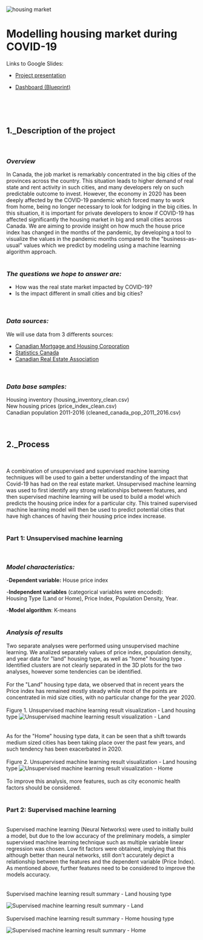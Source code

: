 ![housing market](https://github.com/lskerrett/Covid-and-Real-Estate-Canada/blob/master/Resources/housing%20market.jpg)


# **Modelling housing market during COVID-19**

Links to Google Slides:

- [Project presentation](https://docs.google.com/presentation/d/1XloGJetDxiyN7Yh3OSNy-hipRLcIVP5_HimekSp4Ru0/edit?usp=sharing)

- [Dashboard (Blueprint)](https://docs.google.com/presentation/d/1xjqhkGYUn4ZUA-6dhtKq79eNqyQp06-95V_FGOHLePA/edit?usp=sharing)
<br>
<br>
<br>

## **1._Description of the project** <br>
<br>

### *Overview*<br>
In Canada, the job market is remarkably concentrated in the big cities of the provinces across the country. This situation leads to higher demand of real state and rent activity in such cities, and many developers rely on such predictable outcome to invest. However, the economy in 2020 has been deeply affected by the COVID-19 pandemic which forced many to work from home, being no longer necessary to look for lodging in the big cities. In this situation, it is important for private developers to know if COVID-19 has affected significantly the housing market in big and small cities across Canada. We are aiming to provide insight on how much the house price index has changed in the months of the pandemic, by developing a tool to visualize the values in the pandemic months compared to the "business-as-usual" values which we predict by modeling using a machine learning algorithm approach.
<br>
<br>
### *The questions we hope to answer are: <br>*

- How was the real state market impacted by COVID-19?
- Is the impact different in small cities and big cities?
<br>

### *Data sources: <br>*

We will use data from 3 differents sources: <br>

- [Canadian Mortgage and Housing Corporation](https://www.cmhc-schl.gc.ca/en/data-and-research) <br>
- [Statistics Canada](https://www150.statcan.gc.ca/n1/en/type/data?subject_levels=46) <br>
- [Canadian Real Estate Association](https://creastats.crea.ca/en-CA/) <br>
<br>

### *Data base samples:*
Housing inventory (housing_inventory_clean.csv) <br>
New housing prices (price_index_clean.csv) <br>
Canadian population 2011-2016 (cleaned_canada_pop_2011_2016.csv)
<br>
<br>
<br>
## **2._Process**<br>
<br>

A combination of unsupervised and supervised machine learning techniques will be used to gain a better understanding of the impact that Covid-19 has had on the real estate market. Unsupervised machine learning was used to first identify any strong relationships between features, and then supervised machine learning will be used to build a model which predicts the housing price index for a particular city. This trained supervised machine learning model will then be used to predict potential cities that have high chances of having their housing price index increase. <br>
<br>
### **Part 1: Unsupervised machine learning**
<br>

### *Model characteristics:*

-**Dependent variable:** House price index <br>

-**Independent variables** (categorical variables were encoded): <br>
Housing Type (Land or Home), Price Index, Population Density, Year.<br>

-**Model algorithm**: K-means <br>
<br>
### *Analysis of results*

Two separate analyses were performed using unsupervised machine learning. We analized separately values of price index, population density, and year data for "land" housing type, as well as "home" housing type . Identified clusters are not clearly separated in the 3D plots for the two analyses, however some tendencies can be identified.<br>
<br>
For the "Land" housing type data, we observed that in recent years the Price index has remained mostly steady while most of the points are concentrated in mid size cities, with no particular change for the year 2020.
<br>
<br>
Figure 1. Unsupervised machine learning result visualization - Land housing type
![Unsupervised machine learning result visualization - Land](/Resources/Unsupervised_ML_plot_land.PNG)
<br>
<br>
<br>As for the "Home" housing type data, it can be seen that a shift towards medium sized cities has been taking place over the past few years, and such tendency has been exacerbated in 2020.<br>
<br>
Figure 2. Unsupervised machine learning result visualization - Land housing type
![Unsupervised machine learning result visualization - Home](/Resources/Unsupervised_ML_plot_housing.PNG)
<br>
<br>
To improve this analysis, more features, such as city economic health factors should be considered.<br>
<br>
### **Part 2: Supervised machine learning**
<br>
Supervised machine learning (Neural Networks) were used to initially build a model, but due to the low accuracy of the preliminary models, a simpler supervised machine learning technique such as multiple variable linear regression was chosen. Low fit factors were obtained, implying that this although better than neural networks, still don't accurately depict a relationship between the features and the dependent variable (Price Index). As mentioned above, further features need to be considered to improve the models accuracy.<br>
<br>
<br>Supervised machine learning result summary - Land housing type

![Supervised machine learning result summary - Land](/Resources/Supervised_ML_Summary_Land.PNG)
<br>
<br>Supervised machine learning result summary - Home housing type

![Supervised machine learning result summary - Home](/Resources/Supervised_ML_Summary_Housing.PNG)
<br>
<br>
